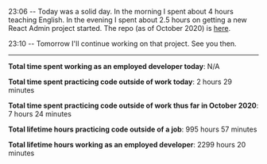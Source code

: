23:06 -- Today was a solid day. In the morning I spent about 4 hours teaching English. In the evening I spent about 2.5 hours on getting a new React Admin project started. The repo (as of October 2020) is [here](https://github.com/camchardukian/react-admin-example).

23:10 -- Tomorrow I'll continue working on that project. See you then.

---

**Total time spent working as an employed developer today**: N/A

**Total time spent practicing code outside of work today**: 2 hours 29 minutes

**Total time spent practicing code outside of work thus far in October 2020**: 7 hours 24 minutes

**Total lifetime hours practicing code outside of a job**: 995 hours 57 minutes

**Total lifetime hours working as an employed developer**: 2299 hours 20 minutes
